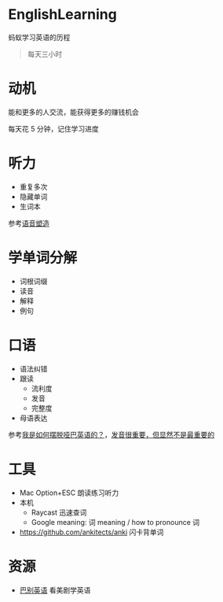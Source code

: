 # EnglishLearning
蚂蚁学习英语的历程

> 每天三小时

# 动机

能和更多的人交流，能获得更多的赚钱机会

每天花 5 分钟，记住学习进度

# 听力

* 重复多次
* 隐藏单词
* 生词本

参考[语音塑造](https://1000h.org/sounds-of-american-english/0-intro.html)
  
# 学单词分解

* 词根词缀
* 读音
* 解释
* 例句

# 口语

* 语法纠错
* 跟读
  - 流利度
  - 发音
  - 完整度
 * 母语表达

参考[我是如何摆脱哑巴英语的？](https://github.com/ZuodaoTech/everyone-can-use-english/blob/main/book/chapter2.md)，[发音很重要，但显然不是最重要的](https://github.com/ZuodaoTech/everyone-can-use-english/blob/main/book/chapter3.md)

# 工具

* Mac Option+ESC 朗读练习听力
* 本机
  * Raycast 迅速查词
  * Google meaning: 词 meaning / how to pronounce 词
* https://github.com/ankitects/anki 闪卡背单词

# 资源

* [巴别英语](https://www.babelabc.com/) 看美剧学英语
